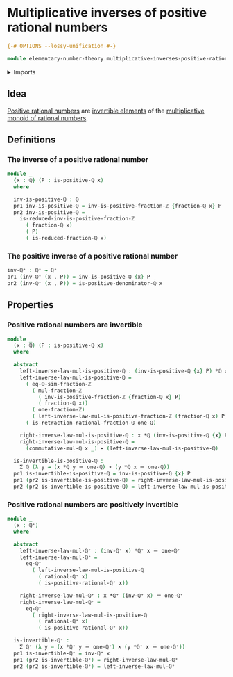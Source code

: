 # Multiplicative inverses of positive rational numbers

```agda
{-# OPTIONS --lossy-unification #-}

module elementary-number-theory.multiplicative-inverses-positive-rational-numbers where
```

<details><summary>Imports</summary>

```agda
open import elementary-number-theory.integer-fractions
open import elementary-number-theory.multiplication-integer-fractions
open import elementary-number-theory.multiplication-rational-numbers
open import elementary-number-theory.multiplicative-inverses-positive-integer-fractions
open import elementary-number-theory.positive-rational-numbers
open import elementary-number-theory.rational-numbers

open import foundation.cartesian-product-types
open import foundation.coproduct-types
open import foundation.dependent-pair-types
open import foundation.identity-types
```

</details>

## Idea

[Positive rational numbers](elementary-number-theory.positive-rational-numbers.md)
are [invertible elements](group-theory.invertible-elements-monoids.md) of the
[multiplicative monoid of rational numbers](elementary-number-theory.multiplicative-monoid-of-rational-numbers.md).

## Definitions

### The inverse of a positive rational number

```agda
module _
  {x : ℚ} (P : is-positive-ℚ x)
  where

  inv-is-positive-ℚ : ℚ
  pr1 inv-is-positive-ℚ = inv-is-positive-fraction-ℤ {fraction-ℚ x} P
  pr2 inv-is-positive-ℚ =
    is-reduced-inv-is-positive-fraction-ℤ
      ( fraction-ℚ x)
      ( P)
      ( is-reduced-fraction-ℚ x)
```

### The positive inverse of a positive rational number

```agda
inv-ℚ⁺ : ℚ⁺ → ℚ⁺
pr1 (inv-ℚ⁺ (x , P)) = inv-is-positive-ℚ {x} P
pr2 (inv-ℚ⁺ (x , P)) = is-positive-denominator-ℚ x
```

## Properties

### Positive rational numbers are invertible

```agda
module _
  (x : ℚ) (P : is-positive-ℚ x)
  where

  abstract
    left-inverse-law-mul-is-positive-ℚ : (inv-is-positive-ℚ {x} P) *ℚ x ＝ one-ℚ
    left-inverse-law-mul-is-positive-ℚ =
      ( eq-ℚ-sim-fraction-ℤ
        ( mul-fraction-ℤ
          ( inv-is-positive-fraction-ℤ {fraction-ℚ x} P)
          ( fraction-ℚ x))
        ( one-fraction-ℤ)
        ( left-inverse-law-mul-is-positive-fraction-ℤ (fraction-ℚ x) P)) ∙
      ( is-retraction-rational-fraction-ℚ one-ℚ)

    right-inverse-law-mul-is-positive-ℚ : x *ℚ (inv-is-positive-ℚ {x} P) ＝ one-ℚ
    right-inverse-law-mul-is-positive-ℚ =
      (commutative-mul-ℚ x _) ∙ (left-inverse-law-mul-is-positive-ℚ)

  is-invertible-is-positive-ℚ :
    Σ ℚ (λ y → (x *ℚ y ＝ one-ℚ) × (y *ℚ x ＝ one-ℚ))
  pr1 is-invertible-is-positive-ℚ = inv-is-positive-ℚ {x} P
  pr1 (pr2 is-invertible-is-positive-ℚ) = right-inverse-law-mul-is-positive-ℚ
  pr2 (pr2 is-invertible-is-positive-ℚ) = left-inverse-law-mul-is-positive-ℚ
```

### Positive rational numbers are positively invertible

```agda
module _
  (x : ℚ⁺)
  where

  abstract
    left-inverse-law-mul-ℚ⁺ : (inv-ℚ⁺ x) *ℚ⁺ x ＝ one-ℚ⁺
    left-inverse-law-mul-ℚ⁺ =
      eq-ℚ⁺
        ( left-inverse-law-mul-is-positive-ℚ
          ( rational-ℚ⁺ x)
          ( is-positive-rational-ℚ⁺ x))

    right-inverse-law-mul-ℚ⁺ : x *ℚ⁺ (inv-ℚ⁺ x) ＝ one-ℚ⁺
    right-inverse-law-mul-ℚ⁺ =
      eq-ℚ⁺
        ( right-inverse-law-mul-is-positive-ℚ
          ( rational-ℚ⁺ x)
          ( is-positive-rational-ℚ⁺ x))

  is-invertible-ℚ⁺ :
    Σ ℚ⁺ (λ y → (x *ℚ⁺ y ＝ one-ℚ⁺) × (y *ℚ⁺ x ＝ one-ℚ⁺))
  pr1 is-invertible-ℚ⁺ = inv-ℚ⁺ x
  pr1 (pr2 is-invertible-ℚ⁺) = right-inverse-law-mul-ℚ⁺
  pr2 (pr2 is-invertible-ℚ⁺) = left-inverse-law-mul-ℚ⁺
```
